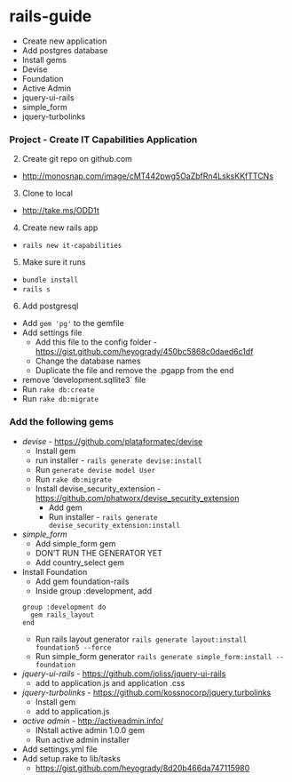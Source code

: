 rails-guide
===========
- Create new application
- Add postgres database
- Install gems
- Devise
- Foundation
- Active Admin
- jquery-ui-rails
- simple_form
- jquery-turbolinks



### Project - Create IT Capabilities Application

2. Create git repo on github.com
  - http://monosnap.com/image/cMT442pwg5OaZbfRn4LsksKKfTTCNs
3. Clone to local
  - http://take.ms/ODD1t
4. Create new rails app
  - `rails new it-capabilities`
5. Make sure it runs
  - `bundle install`
  - `rails s`
6. Add postgresql
  - Add `gem 'pg'` to the gemfile
  - Add settings file
    - Add this file to the config folder - https://gist.github.com/heyogrady/450bc5868c0daed6c1df
    - Change the database names
    - Duplicate the file and remove the .pgapp from the end
  - remove ‘development.sqllite3` file
  - Run `rake db:create`
  - Run `rake db:migrate`

### Add the following gems

- *devise* - https://github.com/plataformatec/devise
  - Install gem
  - run installer - `rails generate devise:install`
  - Run `generate devise model User`
  - Run `rake db:migrate`
  - Install devise_security_extension - https://github.com/phatworx/devise_security_extension
    - Add gem
    - Run installer - `rails generate devise_security_extension:install`
- *simple_form*
  - Add simple_form gem
  - DON’T RUN THE GENERATOR YET
  - Add country_select gem
- Install Foundation
  - Add gem foundation-rails
  - Inside group :development, add
  ```
  group :development do
    gem rails_layout
  end
  ```
  - Run rails layout generator
  `rails generate layout:install foundation5 --force`
  - Run simple_form generator
  `rails generate simple_form:install --foundation`
- *jquery-ui-rails* - https://github.com/joliss/jquery-ui-rails
  - add to application.js and application .css
- *jquery-turbolinks* - https://github.com/kossnocorp/jquery.turbolinks
  - Install gem
  - add to application.js
- *active admin* - http://activeadmin.info/
  - INstall active admin 1.0.0 gem
  - Run active admin installer
- Add settings.yml file
- Add setup.rake to lib/tasks
  - https://gist.github.com/heyogrady/8d20b466da747115980
